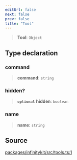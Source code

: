 ```yaml
---
editUrl: false
next: false
prev: false
title: "Tool"
---
```


> **Tool**: `Object`

## Type declaration

### command

> **command**: `string`

### hidden?

> **`optional`** **hidden**: `boolean`

### name

> **name**: `string`

## Source

[packages/infinitykit/src/tools.ts:1](https://github.com/nodenogg-in/alpha-p2p/blob/8383a4b/packages/infinitykit/src/tools.ts#L1)
